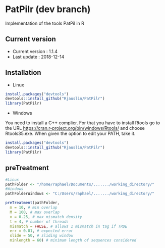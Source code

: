 # PatPilr (dev branch)
Implementation of the tools PatPil in R

## Current version
* Current version : 1.1.4
* Last update : 2018-12-14


## Installation

* Linux

``` r
install.packages("devtools")
devtools::install_github("Rjauslin/PatPilr")
library(PatPilr)
```

* Windows

You need to install a C++ complier. For that you have to install Rtools go to the URL https://cran.r-project.org/bin/windows/Rtools/ and choose Rtools35.exe. When given the option to edit your PATH, take it. 


``` r
install.packages("devtools")
devtools::install_github("Rjauslin/PatPilr")
library(PatPilr)
```

## preTreatment


``` r
#Linux
pathFolder <- "/home/raphael/Documents/......./working_directory/"
#Windows
pathFolderWindows <- "C:/Users/raphael/......./working_directory/"

preTreatment(pathFolder,
  m = 10, # min overlap
  M = 100, # max overlap
  x = 0.25, # max mismatch density
  t = 4, # number of threads
  mismatch = FALSE, # allows 1 mismatch in tag if TRUE
  err = 0.01, # expected error
  slide = 50, # sliding window
  minlength = 60) # minimum length of sequences considered

```
